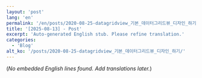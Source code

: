 ```yaml
---
layout: 'post'
lang: 'en'
permalink: '/en/posts/2020-08-25-datagridview_기본_데이터그리드뷰_디자인_하기/'
title: '[2025-08-13] - Post'
excerpt: 'Auto-generated English stub. Please refine translation.'
categories:
  - 'Blog'
alt_ko: '/posts/2020-08-25-datagridview_기본_데이터그리드뷰_디자인_하기/'
---
```


(*No embedded English lines found. Add translations later.*)
